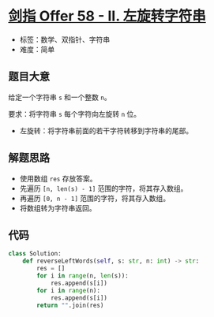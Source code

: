 # [剑指 Offer 58 - II. 左旋转字符串](https://leetcode-cn.com/problems/zuo-xuan-zhuan-zi-fu-chuan-lcof/)

- 标签：数学、双指针、字符串
- 难度：简单

## 题目大意

给定一个字符串 `s` 和一个整数 `n`。

要求：将字符串 `s` 每个字符向左旋转 `n` 位。

- 左旋转：将字符串前面的若干字符转移到字符串的尾部。

## 解题思路

- 使用数组 `res` 存放答案。
- 先遍历 `[n, len(s) - 1]` 范围的字符，将其存入数组。
- 再遍历 `[0, n - 1]` 范围的字符，将其存入数组。
- 将数组转为字符串返回。

## 代码

```Python
class Solution:
    def reverseLeftWords(self, s: str, n: int) -> str:
        res = []
        for i in range(n, len(s)):
            res.append(s[i])
        for i in range(n):
            res.append(s[i])
        return "".join(res)
```

